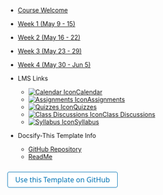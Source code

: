 - [Course Welcome](course-welcome)
- [Week 1 (May 9 - 15)](module-01)
- [Week 2 (May 16 - 22)](module-02)
- [Week 3 (May 23 - 29)](module-03)
- [Week 4 (May 30 - Jun 5)](module-04)

- LMS Links
  - [![Calendar Icon](https://icongr.am/fontawesome/calendar.svg?size=16&color=808080)Calendar](https://canvas.sfu.ca/courses/44038/calendar)
  - [![Assignments Icon](https://icongr.am/fontawesome/pencil.svg?size=16&color=808080)Assignments](https://canvas.sfu.ca/courses/44038/assignments )
  - [![Quizzes Icon](https://icongr.am/fontawesome/check-circle.svg?size=16&color=808080)Quizzes](https://canvas.sfu.ca/courses/44038/quizzes)
  - [![Class Discussions Icon](https://icongr.am/fontawesome/comments-o.svg?size=16&color=808080)Class Discussions](https://canvas.sfu.ca/courses/44038/discussion_topics)
  - [![Syllabus Icon](https://icongr.am/fontawesome/list.svg?size=16&color=808080)Syllabus](https://canvas.sfu.ca/courses/44038/assignments/syllabus)

- Docsify-This Template Info
  - [GitHub Repository](https://github.com/hibbitts-design/docsify-this-multiple-page-course-site)
  - [ReadMe](https://github.com/hibbitts-design/docsify-this-multiple-page-course-site/blob/main/README.md)

<form action="https://github.com/hibbitts-design/docsify-open-course-starter-kit/generate" target="_blank">
  <input type="submit" value="Use this Template on GitHub" style="cursor: pointer;margin-top:12px;padding:6px;width:250px;background-color:#FFFFFF;border:1px solid #0374B5;border-radius:.25rem;color:#0374B5;display:inline-block;font-family:system-ui,sans-serif;text-align:center;text-decoration:none;font-size:16px;-webkit-text-size-adjust:none;mso-hide:all;" />
</form>
